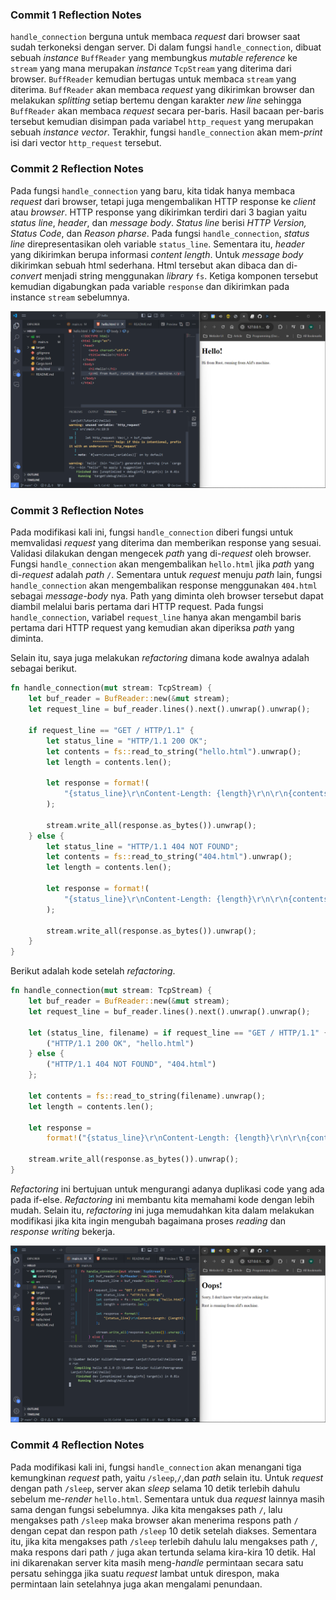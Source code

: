 ### Commit 1 Reflection Notes

`handle_connection` berguna untuk membaca *request* dari browser saat sudah terkoneksi dengan server. Di dalam fungsi `handle_connection`, dibuat sebuah *instance* `BuffReader` yang membungkus *mutable reference* ke `stream` yang mana merupakan *instance* `TcpStream` yang diterima dari browser. `BuffReader` kemudian bertugas untuk membaca `stream` yang diterima. `BuffReader` akan membaca *request* yang dikirimkan browser dan melakukan *splitting* setiap bertemu dengan karakter *new line* sehingga `BuffReader` akan membaca *request* secara per-baris. Hasil bacaan per-baris tersebut kemudian disimpan pada variabel `http_request` yang merupakan sebuah *instance* *vector*. Terakhir, fungsi `handle_connection` akan mem-*print* isi dari vector `http_request` tersebut.

### Commit 2 Reflection Notes

Pada fungsi `handle_connection` yang baru, kita tidak hanya membaca *request* dari browser, tetapi juga mengembalikan HTTP response ke *client* atau *browser*. HTTP response yang dikirimkan terdiri dari 3 bagian yaitu *status line*, *header*, dan *message body*. *Status line* berisi *HTTP Version, Status Code*, dan *Reason pharse*. Pada fungsi `handle_connection`, *status line* direpresentasikan oleh variable `status_line`. Sementara itu, *header* yang dikirimkan berupa informasi *content length*. Untuk *message body* dikirimkan sebuah html sederhana. Html tersebut akan dibaca dan di-*convert* menjadi string menggunakan *library* `fs`. Ketiga komponen tersebut kemudian digabungkan pada variable `response` dan dikirimkan pada instance `stream` sebelumnya.

![Commit 2](assets/images/commit2.png)

### Commit 3 Reflection Notes

Pada modifikasi kali ini, fungsi `handle_connection` diberi fungsi untuk memvalidasi *request* yang diterima dan memberikan response yang sesuai. Validasi dilakukan dengan mengecek *path* yang di-*request* oleh browser. Fungsi `handle_connection` akan mengembalikan `hello.html` jika *path* yang di-*request* adalah *path* `/`. Sementara untuk *request* menuju *path* lain, fungsi `handle_connection` akan mengembalikan response menggunakan `404.html` sebagai *message-body* nya. Path yang diminta oleh browser tersebut dapat diambil melalui baris pertama dari HTTP request. Pada fungsi `handle_connection`, variabel `request_line` hanya akan mengambil baris pertama dari HTTP request yang kemudian akan diperiksa *path* yang diminta.

Selain itu, saya juga melakukan *refactoring* dimana kode awalnya adalah sebagai berikut.
```rust
fn handle_connection(mut stream: TcpStream) {
    let buf_reader = BufReader::new(&mut stream);
    let request_line = buf_reader.lines().next().unwrap().unwrap();

    if request_line == "GET / HTTP/1.1" {
        let status_line = "HTTP/1.1 200 OK";
        let contents = fs::read_to_string("hello.html").unwrap();
        let length = contents.len();

        let response = format!(
            "{status_line}\r\nContent-Length: {length}\r\n\r\n{contents}"
        );

        stream.write_all(response.as_bytes()).unwrap();
    } else {
        let status_line = "HTTP/1.1 404 NOT FOUND";
        let contents = fs::read_to_string("404.html").unwrap();
        let length = contents.len();

        let response = format!(
            "{status_line}\r\nContent-Length: {length}\r\n\r\n{contents}"
        );

        stream.write_all(response.as_bytes()).unwrap();
    }
}
```

Berikut adalah kode setelah *refactoring*.
```rust
fn handle_connection(mut stream: TcpStream) {
    let buf_reader = BufReader::new(&mut stream);
    let request_line = buf_reader.lines().next().unwrap().unwrap();

    let (status_line, filename) = if request_line == "GET / HTTP/1.1" {
        ("HTTP/1.1 200 OK", "hello.html")
    } else {
        ("HTTP/1.1 404 NOT FOUND", "404.html")
    };

    let contents = fs::read_to_string(filename).unwrap();
    let length = contents.len();

    let response =
        format!("{status_line}\r\nContent-Length: {length}\r\n\r\n{contents}");

    stream.write_all(response.as_bytes()).unwrap();
}
```

*Refactoring* ini bertujuan untuk mengurangi adanya duplikasi code yang ada pada if-else. *Refactoring* ini membantu kita memahami kode dengan lebih mudah. Selain itu, *refactoring* ini juga memudahkan kita dalam melakukan modifikasi jika kita ingin mengubah bagaimana proses *reading* dan *response writing* bekerja.

![Commit 3](assets/images/commit3.png)

### Commit 4 Reflection Notes

Pada modifikasi kali ini, fungsi `handle_connection` akan menangani tiga kemungkinan *request* path, yaitu `/sleep`,`/`,dan *path* selain itu. Untuk *request* dengan path `/sleep`, server akan *sleep* selama 10 detik terlebih dahulu sebelum me-*render* `hello.html`.  Sementara untuk dua *request* lainnya masih sama dengan fungsi sebelumnya. Jika kita mengakses path `/`, lalu mengakses path `/sleep` maka browser akan menerima respons path `/` dengan cepat dan respon path `/sleep` 10 detik setelah diakses. Sementara itu, jika kita mengakses path `/sleep` terlebih dahulu lalu mengakses path `/`, maka respons dari path `/` juga akan tertunda selama kira-kira 10 detik. Hal ini dikarenakan server kita masih meng-*handle* permintaan secara satu persatu sehingga jika suatu *request* lambat untuk direspon, maka permintaan lain setelahnya juga akan mengalami penundaan. 